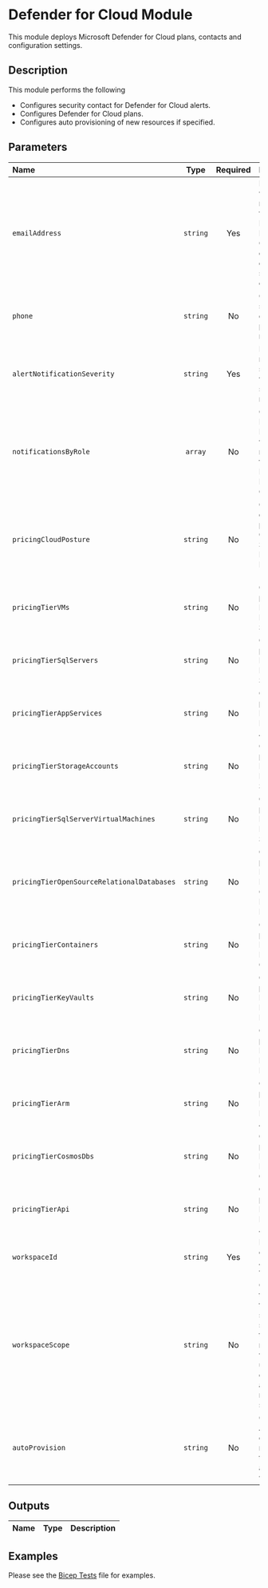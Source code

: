 # Defender for Cloud Module

This module deploys Microsoft Defender for Cloud plans, contacts and configuration settings.

## Description

This module performs the following

- Configures security contact for Defender for Cloud alerts.
- Configures Defender for Cloud plans.
- Configures auto provisioning of new resources if specified.

## Parameters

| Name                                       | Type     | Required | Description                                                                                                                                           |
| :----------------------------------------- | :------: | :------: | :---------------------------------------------------------------------------------------------------------------------------------------------------- |
| `emailAddress`                             | `string` | Yes      | Email address which will get notifications from Microsoft Defender for Cloud by the configurations defined in this security contact.                  |
| `phone`                                    | `string` | No       | Optional. The security contact's phone number.                                                                                                        |
| `alertNotificationSeverity`                | `string` | Yes      | Defines the minimal alert severity which will be sent as email notifications.                                                                         |
| `notificationsByRole`                      | `array`  | No       | Optional. Defines which RBAC roles will get email notifications from Microsoft Defender for Cloud.                                                    |
| `pricingCloudPosture`                      | `string` | No       | Optional. The default pricing tier for Cloud Security Posture Management (CSPM) plan.                                                                 |
| `pricingTierVMs`                           | `string` | No       | Optional. The pricing tier for Microsoft Defender for Servers.                                                                                        |
| `pricingTierSqlServers`                    | `string` | No       | Optional. The pricing tier for Microsoft Defender for SQL.                                                                                            |
| `pricingTierAppServices`                   | `string` | No       | Optional. The pricing tier for Microsoft Defender for App Service.                                                                                    |
| `pricingTierStorageAccounts`               | `string` | No       | Optional. The pricing tier for Microsoft Defender for Storage.                                                                                        |
| `pricingTierSqlServerVirtualMachines`      | `string` | No       | Optional. The pricing tier for Microsoft Defender for SQL VMs.                                                                                        |
| `pricingTierOpenSourceRelationalDatabases` | `string` | No       | Optional. The pricing tier for Microsoft Defender for Open Source Relational Databases.                                                               |
| `pricingTierContainers`                    | `string` | No       | Optional. The pricing tier for Microsoft Defender for Containers.                                                                                     |
| `pricingTierKeyVaults`                     | `string` | No       | Optional. The pricing tier for Microsoft Defender for Key Vaults.                                                                                     |
| `pricingTierDns`                           | `string` | No       | Optional. The pricing tier for Microsoft Defender for DNS.                                                                                            |
| `pricingTierArm`                           | `string` | No       | Optional. The pricing tier for Microsoft Defender for ARM.                                                                                            |
| `pricingTierCosmosDbs`                     | `string` | No       | Optional. The pricing tier for Microsoft Defender for CosmosDbs.                                                                                      |
| `pricingTierApi`                           | `string` | No       | Optional. The pricing tier for Microsoft Defender for APIs.                                                                                           |
| `workspaceId`                              | `string` | Yes      | Resource ID of the Log Analytics workspace.                                                                                                           |
| `workspaceScope`                           | `string` | No       | Optional. All the VMs in this scope will send their security data to the mentioned workspace unless overridden by a setting with more specific scope. |
| `autoProvision`                            | `string` | No       | Optional. Automatically enable new resources into the log analytics workspace.                                                                        |

## Outputs

| Name | Type | Description |
| :--- | :--: | :---------- |

## Examples

Please see the [Bicep Tests](test/main.test.bicep) file for examples.